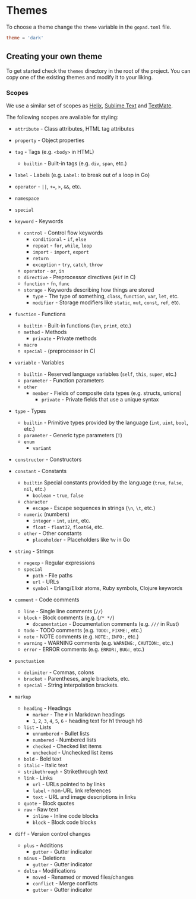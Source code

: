 # Themes

To choose a theme change the `theme` variable in the `gopad.toml` file.

```toml
theme = 'dark'
```

## Creating your own theme

To get started check the `themes` directory in the root of the project. You can copy one of the existing themes and modify it to your liking.

### Scopes

We use a similar set of scopes as [Helix](https://helix-editor.com/), [Sublime Text](https://www.sublimetext.com/docs/scope_naming.html)
and [TextMate](https://macromates.com/manual/en/language_grammars).

The following scopes are available for styling:

- `attribute` - Class attributes, HTML tag attributes
- `property` - Object properties
- `tag` - Tags (e.g. `<body>` in HTML)
    - `builtin` - Built-in tags (e.g. `div`, `span`, etc.)
- `label` - Labels (e.g. `Label:` to break out of a loop in Go)
- `operator` - `||`, `+=`, `>`, `&&`, etc.
- `namespace`
- `special`

- `keyword` - Keywords
    - `control` - Control flow keywords
        - `conditional` - `if`, `else`
        - `repeat` - `for`, `while`, `loop`
        - `import` - `import`, `export`
        - `return`
        - `exception` - `try`, `catch`, `throw`
    - `operator` - `or`, `in`
    - `directive` - Preprocessor directives (`#if` in C)
    - `function` - `fn`, `func`
    - `storage` - Keywords describing how things are stored
        - `type` - The type of something, `class`, `function`, `var`, `let`, etc.
        - `modifier` - Storage modifiers like `static`, `mut`, `const`, `ref`, etc.

- `function` - Functions
    - `builtin` - Built-in functions (`len`, `print`, etc.)
    - `method` - Methods
        - `private` - Private methods
    - `macro`
    - `special` - (preprocessor in C)

- `variable` - Variables
    - `builtin` - Reserved language variables (`self`, `this`, `super`, etc.)
    - `parameter` - Function parameters
    - `other`
        - `member` - Fields of composite data types (e.g. structs, unions)
            - `private` - Private fields that use a unique syntax

- `type` - Types
    - `builtin` - Primitive types provided by the language (`int`, `uint`, `bool`, etc.)
    - `parameter` - Generic type parameters (`T`)
    - `enum`
        - `variant`
- `constructor` - Constructors

- `constant` - Constants
    - `builtin` Special constants provided by the language (`true`, `false`, `nil`, etc.)
        - `boolean` - `true`, `false`
    - `character`
        - `escape` - Escape sequences in strings (`\n`, `\t`, etc.)
    - `numeric` (numbers)
        - `integer` - `int`, `uint`, etc.
        - `float` - `float32`, `float64`, etc.
    - `other` - Other constants
        - `placeholder` - Placeholders like `%v` in Go

- `string` - Strings
    - `regexp` - Regular expressions
    - `special`
        - `path` - File paths
        - `url` - URLs
        - `symbol` - Erlang/Elixir atoms, Ruby symbols, Clojure keywords

- `comment` - Code comments
    - `line` - Single line comments (`//`)
    - `block` - Block comments (e.g. (`/* */`)
        - `documentation` - Documentation comments (e.g. `///` in Rust)
    - `todo` - TODO comments (e.g. `TODO:`, `FIXME:`, etc.)
    - `note` - NOTE comments (e.g. `NOTE:`, `INFO:`, etc.)
    - `warning` - WARNING comments (e.g. `WARNING:`, `CAUTION:`, etc.)
    - `error` - ERROR comments (e.g. `ERROR:`, `BUG:`, etc.)

- `punctuation`
    - `delimiter` - Commas, colons
    - `bracket` - Parentheses, angle brackets, etc.
    - `special` - String interpolation brackets.

- `markup`
    - `heading` - Headings
        - `marker` - The `#` in Markdown headings
        - `1`, `2`, `3`, `4`, `5`, `6` - heading text for h1 through h6
    - `list` - Lists
        - `unnumbered` - Bullet lists
        - `numbered` - Numbered lists
        - `checked` - Checked list items
        - `unchecked` - Unchecked list items
    - `bold` - Bold text
    - `italic` - Italic text
    - `strikethrough` - Strikethrough text
    - `link` - Links
        - `url` - URLs pointed to by links
        - `label` - non-URL link references
        - `text` - URL and image descriptions in links
    - `quote` - Block quotes
    - `raw` - Raw text
        - `inline` - Inline code blocks
        - `block` - Block code blocks

- `diff` - Version control changes
    - `plus` - Additions
        - `gutter` - Gutter indicator
    - `minus` - Deletions
        - `gutter` - Gutter indicator
    - `delta` - Modifications
        - `moved` - Renamed or moved files/changes
        - `conflict` - Merge conflicts
        - `gutter` - Gutter indicator
